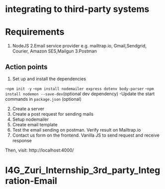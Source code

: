 # integrating to third-party systems

# Requirements

1. NodeJS
   2.Email service provider e.g. mailtrap.io, Gmail,Sendgrid, Courier, Amazon SES,Mailgun
   3.Postman

## Action points

1. Set up and install the dependencies

-`npm init -y` -`npm install nodemailer express dotenv body-parser` -`npm install nodemon --save-dev`(optional dev dependency)
-Update the start commands in `package.json` (optional)

2. Create a server
3. Create a post request for sending mails
4. Setup nodemailer
5. Create email template
6. Test the email sending on postman. Verify result on Mailtrap.io
7. Contact us form on the frontend. Vanilla JS to send request and receive response

Then, visit: http://localhost:4000/
# I4G_Zuri_Internship_3rd_party_Integration-Email
